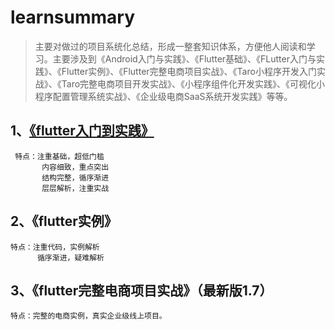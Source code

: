 # learnsummary
   >主要对做过的项目系统化总结，形成一整套知识体系，方便他人阅读和学习。主要涉及到《Android入门与实践》、《Flutter基础》、《FLutter入门与实践》、《Flutter实例》、《Flutter完整电商项目实战》、《Taro小程序开发入门实战》、《Taro完整电商项目开发实战》、《小程序组件化开发实践》、《可视化小程序配置管理系统实战》、《企业级电商SaaS系统开发实践》等等。
## 1、[《flutter入门到实践》](https://github.com/longlyboyhe/learnsummary/tree/master/flutter%E5%85%A5%E9%97%A8%E5%88%B0%E5%AE%9E%E8%B7%B5)
     特点：注重基础，超低门槛
           内容细致，重点突出
           结构完整，循序渐进
           层层解析，注重实战
## 2、《flutter实例》
    特点：注重代码，实例解析
          循序渐进，疑难解析
## 3、《flutter完整电商项目实战》（最新版1.7）
    特点：完整的电商实例，真实企业级线上项目。
